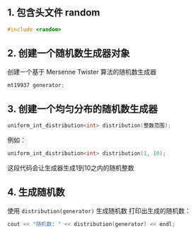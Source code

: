 ## 1. 包含头文件 random
```cpp
#include <random>
```
## 2. 创建一个随机数生成器对象
创建一个基于 Mersenne Twister 算法的随机数生成器
```cpp
mt19937 generator;
```
## 3. 创建一个均匀分布的随机数生成器
```cpp
uniform_int_distribution<int> distribution(整数范围);
```
例如：
```cpp
uniform_int_distribution<int> distribution(1, 10);
```
这段代码会让生成器生成1到10之内的随机整数
## 4. 生成随机数
使用 `distribution(generator)` 生成随机数
打印出生成的随机数：
```cpp
cout << "随机数: " << distribution(generator) << endl;
```